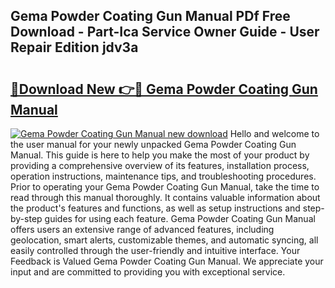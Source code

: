 ## Gema Powder Coating Gun Manual PDf Free Download - Part-Ica Service Owner Guide - User Repair Edition jdv3a

# <h2><a href="http://bc16267.oget.top/?id=Gema+Powder+Coating+Gun+Manual">🔗Download New 👉🔴 Gema Powder Coating Gun Manual</a></h2>

[![Gema Powder Coating Gun Manual new download](https://i.imgur.com/5g1atiW.png)](http://bc16267.oget.top/?id=Gema+Powder+Coating+Gun+Manual)
Hello and welcome to the user manual for your newly unpacked Gema Powder Coating Gun Manual. This guide is here to help you make the most of your product by providing a comprehensive overview of its features, installation process, operation instructions, maintenance tips, and troubleshooting procedures. Prior to operating your Gema Powder Coating Gun Manual, take the time to read through this manual thoroughly. It contains valuable information about the product's features and functions, as well as setup instructions and step-by-step guides for using each feature. Gema Powder Coating Gun Manual offers users an extensive range of advanced features, including geolocation, smart alerts, customizable themes, and automatic syncing, all easily controlled through the user-friendly and intuitive interface. Your Feedback is Valued Gema Powder Coating Gun Manual. We appreciate your input and are committed to providing you with exceptional service.
